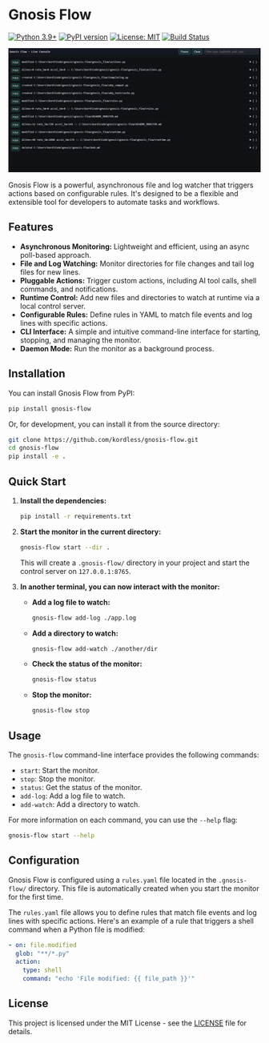 # Gnosis Flow

[![Python 3.9+](https://img.shields.io/badge/python-3.9+-blue.svg)](https://www.python.org/downloads/release/python-390/)
[![PyPI version](https://badge.fury.io/py/gnosis-flow.svg)](https://badge.fury.io/py/gnosis-flow)
[![License: MIT](https://img.shields.io/badge/License-MIT-yellow.svg)](https://opensource.org/licenses/MIT)
[![Build Status](https://travis-ci.org/kordless/gnosis-flow.svg?branch=main)](https://travis-ci.org/kordless/gnosis-flow)

![Flow Diagram](flow.png)

Gnosis Flow is a powerful, asynchronous file and log watcher that triggers actions based on configurable rules. It's designed to be a flexible and extensible tool for developers to automate tasks and workflows.

## Features

*   **Asynchronous Monitoring:** Lightweight and efficient, using an async poll-based approach.
*   **File and Log Watching:** Monitor directories for file changes and tail log files for new lines.
*   **Pluggable Actions:** Trigger custom actions, including AI tool calls, shell commands, and notifications.
*   **Runtime Control:** Add new files and directories to watch at runtime via a local control server.
*   **Configurable Rules:** Define rules in YAML to match file events and log lines with specific actions.
*   **CLI Interface:** A simple and intuitive command-line interface for starting, stopping, and managing the monitor.
*   **Daemon Mode:** Run the monitor as a background process.

## Installation

You can install Gnosis Flow from PyPI:

```bash
pip install gnosis-flow
```

Or, for development, you can install it from the source directory:

```bash
git clone https://github.com/kordless/gnosis-flow.git
cd gnosis-flow
pip install -e .
```

## Quick Start

1.  **Install the dependencies:**

    ```bash
    pip install -r requirements.txt
    ```

2.  **Start the monitor in the current directory:**

    ```bash
    gnosis-flow start --dir .
    ```

    This will create a `.gnosis-flow/` directory in your project and start the control server on `127.0.0.1:8765`.

3.  **In another terminal, you can now interact with the monitor:**

    *   **Add a log file to watch:**

        ```bash
        gnosis-flow add-log ./app.log
        ```

    *   **Add a directory to watch:**

        ```bash
        gnosis-flow add-watch ./another/dir
        ```

    *   **Check the status of the monitor:**

        ```bash
        gnosis-flow status
        ```

    *   **Stop the monitor:**

        ```bash
        gnosis-flow stop
        ```

## Usage

The `gnosis-flow` command-line interface provides the following commands:

*   `start`: Start the monitor.
*   `stop`: Stop the monitor.
*   `status`: Get the status of the monitor.
*   `add-log`: Add a log file to watch.
*   `add-watch`: Add a directory to watch.

For more information on each command, you can use the `--help` flag:

```bash
gnosis-flow start --help
```

## Configuration

Gnosis Flow is configured using a `rules.yaml` file located in the `.gnosis-flow/` directory. This file is automatically created when you start the monitor for the first time.

The `rules.yaml` file allows you to define rules that match file events and log lines with specific actions. Here's an example of a rule that triggers a shell command when a Python file is modified:

```yaml
- on: file.modified
  glob: "**/*.py"
  action:
    type: shell
    command: "echo 'File modified: {{ file_path }}'"
```

## License

This project is licensed under the MIT License - see the [LICENSE](LICENSE) file for details.